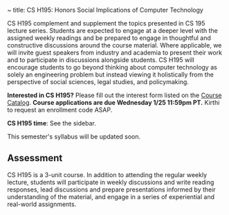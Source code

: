~ title: CS H195: Honors Social Implications of Computer Technology

CS H195 complement and supplement the topics presented in CS 195 lecture series. Students are expected to engage at a deeper level with the assigned weekly readings and be prepared to engage in thoughtful and constructive discussions around the course material. Where applicable, we will invite guest speakers from industry and academia to present their work and to participate in discussions alongside students. CS H195 will encourage students to go beyond thinking about computer technology as solely an engineering problem but instead viewing it holistically from the perspective of social sciences, legal studies, and policymaking. 

<!--**Course Application**: <a href="https://forms.gle/Kwd6Khkw1zejbJQ58" target="_blank">Application Form</a> due <b>Wednesday 09/07, 11:59pm PT</b>-->
<!--**Drop-in session of H195**: Wednesday 09/07, 5-6pm, Soda 380. Drop by to see what it's like!-->

**Interested in CS H195?** Please fill out the interest form listed on the [Course Catalog](https://classes.berkeley.edu/content/2023-spring-compsci-h195-001-lec-001). **Course applications are due Wednesday 1/25 11:59pm PT.**
Kirthi to request an enrollment code ASAP.

**CS H195 time**: See the sidebar.

This semester's syllabus will be updated soon.

<!--
Please find this semester's syllabus in the following [Google doc](https://docs.google.com/document/d/153nARenWjztDxAp_43cWXcWf210nib0j8LVJBpZXOD0/edit?usp=sharing).
-->

Assessment
---------------
CS H195 is a 3-unit course. In addition to attending the regular weekly lecture, students will participate in weekly discussions and write reading responses, lead discussions and prepare presentations informed by their understanding of the material, and engage in a series of experiential and real-world assignments.
